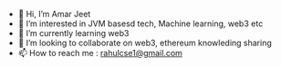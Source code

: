 - 👋 Hi, I’m Amar Jeet
- 👀 I’m interested in JVM basesd tech, Machine learning, web3 etc
- 🌱 I’m currently learning web3
- 💞️ I’m looking to collaborate on web3, ethereum knowleding sharing 
- 📫 How to reach me : rahulcse1@gmail.com

<!---
rahulcse1/rahulcse1 is a ✨ special ✨ repository because its `README.md` (this file) appears on your GitHub profile.
You can click the Preview link to take a look at your changes.
--->
